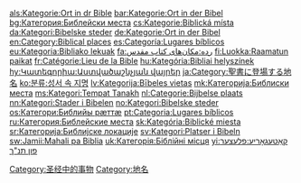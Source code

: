 [als:Kategorie:Ort in dr
Bible](https://zh.wikipedia.org/wiki/als:Kategorie:Ort_in_dr_Bible "wikilink")
[bar:Kategorie:Ort in der
Bibel](https://zh.wikipedia.org/wiki/bar:Kategorie:Ort_in_der_Bibel "wikilink")
[bg:Категория:Библейски
места](https://zh.wikipedia.org/wiki/bg:Категория:Библейски_места "wikilink")
[cs:Kategorie:Biblická
místa](https://zh.wikipedia.org/wiki/cs:Kategorie:Biblická_místa "wikilink")
[da:Kategori:Bibelske
steder](https://zh.wikipedia.org/wiki/da:Kategori:Bibelske_steder "wikilink")
[de:Kategorie:Ort in der
Bibel](https://zh.wikipedia.org/wiki/de:Kategorie:Ort_in_der_Bibel "wikilink")
[en:Category:Biblical
places](https://zh.wikipedia.org/wiki/en:Category:Biblical_places "wikilink")
[es:Categoría:Lugares
bíblicos](https://zh.wikipedia.org/wiki/es:Categoría:Lugares_bíblicos "wikilink")
[eu:Kategoria:Bibliako
lekuak](https://zh.wikipedia.org/wiki/eu:Kategoria:Bibliako_lekuak "wikilink")
[fa:رده:مکان‌های کتاب
مقدس](https://zh.wikipedia.org/wiki/fa:رده:مکان‌های_کتاب_مقدس "wikilink")
[fi:Luokka:Raamatun
paikat](https://zh.wikipedia.org/wiki/fi:Luokka:Raamatun_paikat "wikilink")
[fr:Catégorie:Lieu de la
Bible](https://zh.wikipedia.org/wiki/fr:Catégorie:Lieu_de_la_Bible "wikilink")
[hu:Kategória:Bibliai
helyszínek](https://zh.wikipedia.org/wiki/hu:Kategória:Bibliai_helyszínek "wikilink")
[hy:Կատեգորիա:Աստվածաշնչյան
վայրեր](https://zh.wikipedia.org/wiki/hy:Կատեգորիա:Աստվածաշնչյան_վայրեր "wikilink")
[ja:Category:聖書に登場する地名](https://zh.wikipedia.org/wiki/ja:Category:聖書に登場する地名 "wikilink")
[ko:분류:성서 속 지명](https://zh.wikipedia.org/wiki/ko:분류:성서_속_지명 "wikilink")
[lv:Kategorija:Bībeles
vietas](https://zh.wikipedia.org/wiki/lv:Kategorija:Bībeles_vietas "wikilink")
[mk:Категорија:Библиски
места](https://zh.wikipedia.org/wiki/mk:Категорија:Библиски_места "wikilink")
[ms:Kategori:Tempat
Tanakh](https://zh.wikipedia.org/wiki/ms:Kategori:Tempat_Tanakh "wikilink")
[nl:Categorie:Bijbelse
plaats](https://zh.wikipedia.org/wiki/nl:Categorie:Bijbelse_plaats "wikilink")
[nn:Kategori:Stader i
Bibelen](https://zh.wikipedia.org/wiki/nn:Kategori:Stader_i_Bibelen "wikilink")
[no:Kategori:Bibelske
steder](https://zh.wikipedia.org/wiki/no:Kategori:Bibelske_steder "wikilink")
[os:Категори:Библийы
рæттæ](https://zh.wikipedia.org/wiki/os:Категори:Библийы_рæттæ "wikilink")
[pt:Categoria:Lugares
bíblicos](https://zh.wikipedia.org/wiki/pt:Categoria:Lugares_bíblicos "wikilink")
[ru:Категория:Библейские
места](https://zh.wikipedia.org/wiki/ru:Категория:Библейские_места "wikilink")
[sk:Kategória:Biblické
miesta](https://zh.wikipedia.org/wiki/sk:Kategória:Biblické_miesta "wikilink")
[sr:Категорија:Библијске
локације](https://zh.wikipedia.org/wiki/sr:Категорија:Библијске_локације "wikilink")
[sv:Kategori:Platser i
Bibeln](https://zh.wikipedia.org/wiki/sv:Kategori:Platser_i_Bibeln "wikilink")
[sw:Jamii:Mahali pa
Biblia](https://zh.wikipedia.org/wiki/sw:Jamii:Mahali_pa_Biblia "wikilink")
[uk:Категорія:Біблійні
місця](https://zh.wikipedia.org/wiki/uk:Категорія:Біблійні_місця "wikilink")
[yi:קאַטעגאָריע:פלעצער פון
תנ"ך](https://zh.wikipedia.org/wiki/yi:קאַטעגאָריע:פלעצער_פון_תנ"ך "wikilink")

[Category:圣经中的事物](https://zh.wikipedia.org/wiki/Category:圣经中的事物 "wikilink")
[Category:地名](https://zh.wikipedia.org/wiki/Category:地名 "wikilink")